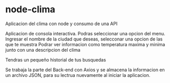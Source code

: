 # node-clima
Aplicacion del clima con node y consumo de una API 

Aplicacion de consola interactiva.
Podras seleccionar una opcion del menu.
Ingresar el nombre de la ciudad que deseas, selecconar una opcion de las que te muestra
Podrar ver informacion como temperatura maxima y minima junto con una descripcion del clima

Tendras un pequeño historial de tus busquedas

Se trabaja la parte del Back-end con Axios y se almacena la informacion en un archivo JSON, para
su lectrua nuevamente al iniciar la aplicacion.

